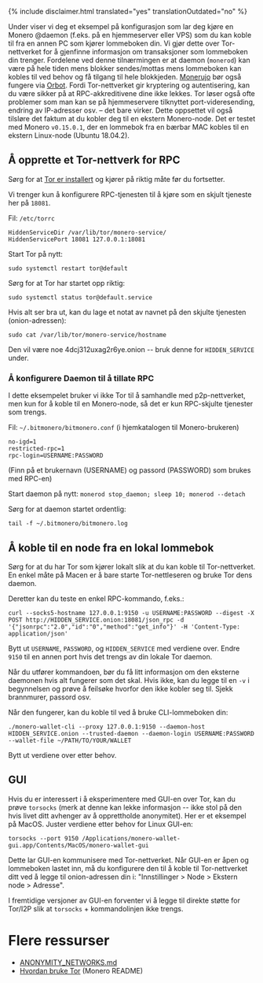 {% include disclaimer.html translated="yes" translationOutdated="no" %}

Under viser vi deg et eksempel på konfigurasjon som lar deg kjøre en Monero @daemon (f.eks. på en hjemmeserver eller VPS) som du kan koble til fra en annen PC som kjører lommeboken din. Vi gjør dette over Tor-nettverket for å gjenfinne informasjon om transaksjoner som lommeboken din trenger. Fordelene ved denne tilnærmingen er at daemon (`monerod`) kan være på hele tiden mens blokker sendes/mottas mens lommeboken kan kobles til ved behov og få tilgang til hele blokkjeden. [Monerujo](https://www.monerujo.io/) bør også fungere via [Orbot](https://guardianproject.info/apps/org.torproject.android/).  Fordi Tor-nettverket gir kryptering og autentisering, kan du være sikker på at RPC-akkreditivene dine ikke lekkes. Tor løser også ofte problemer som man kan se på hjemmeservere tilknyttet port-videresending, endring av IP-adresser osv. – det bare virker. Dette oppsettet vil også tilsløre det faktum at du kobler deg til en ekstern Monero-node. Det er testet med Monero `v0.15.0.1`, der en lommebok fra en bærbar MAC kobles til en ekstern Linux-node (Ubuntu 18.04.2).

## Å opprette et Tor-nettverk for RPC

Sørg for at [Tor er installert](https://community.torproject.org/relay/setup/bridge/debian-ubuntu/) og kjører på riktig måte før du fortsetter.

Vi trenger kun å konfigurere RPC-tjenesten til å kjøre som en skjult tjeneste her på `18081`.

Fil: `/etc/torrc`

```
HiddenServiceDir /var/lib/tor/monero-service/
HiddenServicePort 18081 127.0.0.1:18081
```
Start Tor på nytt:
```
sudo systemctl restart tor@default
```

Sørg for at Tor har startet opp riktig:
```
sudo systemctl status tor@default.service
```

Hvis alt ser bra ut, kan du lage et notat av navnet på den skjulte tjenesten (onion-adressen):
```
sudo cat /var/lib/tor/monero-service/hostname
```
Den vil være noe 4dcj312uxag2r6ye.onion -- bruk denne for `HIDDEN_SERVICE` under.

### Å konfigurere Daemon til å tillate RPC

I dette eksempelet bruker vi ikke Tor til å samhandle med p2p-nettverket, men kun for å koble til en Monero-node, så det er kun RPC-skjulte tjenester som trengs.

Fil: `~/.bitmonero/bitmonero.conf` (i hjemkatalogen til Monero-brukeren)

```
no-igd=1
restricted-rpc=1
rpc-login=USERNAME:PASSWORD
```
(Finn på et brukernavn (USERNAME) og passord (PASSWORD) som brukes med RPC-en)

Start daemon på nytt: `monerod stop_daemon; sleep 10; monerod --detach`

Sørg for at daemon startet ordentlig:
```
tail -f ~/.bitmonero/bitmonero.log
```

## Å koble til en node fra en lokal lommebok

Sørg for at du har Tor som kjører lokalt slik at du kan koble til Tor-nettverket. En enkel måte på Macen er å bare starte Tor-nettleseren og bruke Tor dens daemon.

Deretter kan du teste en enkel RPC-kommando, f.eks.:
```
curl --socks5-hostname 127.0.0.1:9150 -u USERNAME:PASSWORD --digest -X POST http://HIDDEN_SERVICE.onion:18081/json_rpc -d '{"jsonrpc":"2.0","id":"0","method":"get_info"}' -H 'Content-Type: application/json'
```
Bytt ut `USERNAME`, `PASSWORD`, og `HIDDEN_SERVICE` med verdiene over. Endre `9150` til en annen port hvis det trengs av din lokale Tor daemon.

Når du utfører kommandoen, bør du få litt informasjon om den eksterne daemonen hvis alt fungerer som det skal. Hvis ikke, kan du legge til en ` -v ` i begynnelsen og prøve å feilsøke hvorfor den ikke kobler seg til. Sjekk brannmurer, passord osv.

Når den fungerer, kan du koble til ved å bruke CLI-lommeboken din:
```
./monero-wallet-cli --proxy 127.0.0.1:9150 --daemon-host HIDDEN_SERVICE.onion --trusted-daemon --daemon-login USERNAME:PASSWORD --wallet-file ~/PATH/TO/YOUR/WALLET
```
Bytt ut verdiene over etter behov.

## GUI

Hvis du er interessert i å eksperimentere med GUI-en over Tor, kan du prøve `torsocks` (merk at denne kan lekke informasjon -- ikke stol på den hvis livet ditt avhenger av å opprettholde anonymitet).  Her er et eksempel på MacOS. Juster verdiene etter behov for Linux GUI-en:
```
torsocks --port 9150 /Applications/monero-wallet-gui.app/Contents/MacOS/monero-wallet-gui
```

Dette lar GUI-en kommunisere med Tor-nettverket. Når GUI-en er åpen og lommeboken lastet inn, må du konfigurere den til å koble til Tor-nettverket ditt ved å legge til onion-adressen din i:  "Innstillinger > Node > Ekstern node > Adresse".

I fremtidige versjoner av GUI-en forventer vi å legge til direkte støtte for Tor/I2P slik at `torsocks` + kommandolinjen ikke trengs.

# Flere ressurser

* [ANONYMITY_NETWORKS.md](https://github.com/monero-project/monero/blob/master/ANONYMITY_NETWORKS.md)
* [Hvordan bruke Tor](https://github.com/monero-project/monero#using-tor) (Monero README)